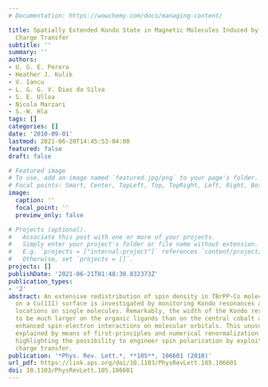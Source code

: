 ```yaml
---
# Documentation: https://wowchemy.com/docs/managing-content/

title: Spatially Extended Kondo State in Magnetic Molecules Induced by Interfacial
  Charge Transfer
subtitle: ''
summary: ''
authors:
- U. G. E. Perera
- Heather J. Kulik
- V. Iancu
- L. G. G. V. Dias da Silva
- S. E. Ulloa
- Nicola Marzari
- S.-W. Hla
tags: []
categories: []
date: '2010-09-01'
lastmod: 2021-06-20T14:45:53-04:00
featured: false
draft: false

# Featured image
# To use, add an image named `featured.jpg/png` to your page's folder.
# Focal points: Smart, Center, TopLeft, Top, TopRight, Left, Right, BottomLeft, Bottom, BottomRight.
image:
  caption: ''
  focal_point: ''
  preview_only: false

# Projects (optional).
#   Associate this post with one or more of your projects.
#   Simply enter your project's folder or file name without extension.
#   E.g. `projects = ["internal-project"]` references `content/project/deep-learning/index.md`.
#   Otherwise, set `projects = []`.
projects: []
publishDate: '2021-06-21T01:48:30.832373Z'
publication_types:
- '2'
abstract: An extensive redistribution of spin density in TBrPP-Co molecules adsorbed
  on a Cu(111) surface is investigated by monitoring Kondo resonances at different
  locations on single molecules. Remarkably, the width of the Kondo resonance is found
  to be much larger on the organic ligands than on the central cobalt atom—reflecting
  enhanced spin-electron interactions on molecular orbitals. This unusual effect is
  explained by means of first-principles and numerical renormalization-group calculations
  highlighting the possibility to engineer spin polarization by exploiting interfacial
  charge transfer.
publication: '*Phys. Rev. Lett.*, **105**, 106601 (2010)'
url_pdf: https://link.aps.org/doi/10.1103/PhysRevLett.105.106601
doi: 10.1103/PhysRevLett.105.106601
---
```

